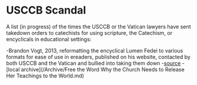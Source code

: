 # USCCB Scandal

A list (in progress) of the times the USCCB or the Vatican lawyers have sent takedown orders to catechists for using scripture, the Catechism, or encyclicals in educational settings:

-Brandon Vogt, 2013, reformatting the encyclical Lumen Fedei to various formats for ease of use in ereaders, published on his website, contacted by both USCCB and the Vatican and bullied into taking them down 
    -[source](https://web.archive.org/web/20201111234215/https://brandonvogt.com/free-word/) 
    -[local archive](/Archive/Free the Word Why the Church Needs to Release Her Teachings to the World.md)
